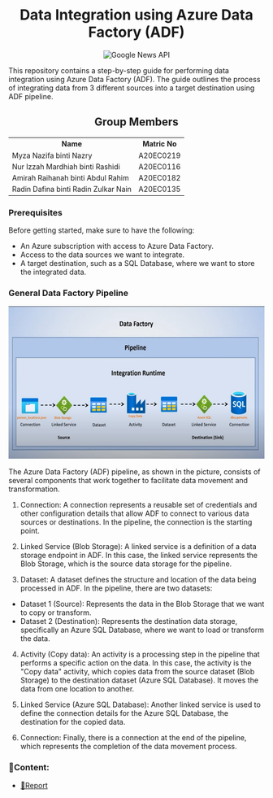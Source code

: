 <h1 align="center">Data Integration using Azure Data Factory (ADF)</h1>

<p align="center">
  <img src="https://miro.medium.com/v2/resize:fit:1200/1*X0_s8C5ZsnJreHZMl_JS8w.png" height= '300px' title="Google News API">
  
  This repository contains a step-by-step guide for performing data integration using Azure Data Factory (ADF). The guide outlines the process of integrating data from 3 different sources into a target destination using ADF pipeline.
</p>

<h2 align='center'>Group Members</h2>
<table align='center'>
  <tr>
    <th>Name</th>
    <th>Matric No</th>
  </tr>
  <tr>
    <td>Myza Nazifa binti Nazry</td>
    <td>A20EC0219</td>
  </tr>
  <tr>
    <td>Nur Izzah Mardhiah binti Rashidi</td>
    <td>A20EC0116</td>
  </tr>
    <tr>
    <td>Amirah Raihanah binti Abdul Rahim</td>
    <td>A20EC0182</td>
  </tr>
    <tr>
    <td>Radin Dafina binti Radin Zulkar Nain</td>
    <td>A20EC0135</td>
  </tr>
</table>

<h3>Prerequisites</h3>
Before getting started, make sure to have the following:

- An Azure subscription with access to Azure Data Factory.
- Access to the data sources we want to integrate.
- A target destination, such as a SQL Database, where we want to store the integrated data.

<h3>General Data Factory Pipeline</h3>
<p align="center">
  <img src="images/flow.jpg" height= '300px' title="ADF">
</p>

The Azure Data Factory (ADF) pipeline, as shown in the picture, consists of several components that work together to facilitate data movement and transformation. 
1. Connection: A connection represents a reusable set of credentials and other configuration details that allow ADF to connect to various data sources or destinations. In the pipeline, the connection is the starting point.

2. Linked Service (Blob Storage): A linked service is a definition of a data storage endpoint in ADF. In this case, the linked service represents the Blob Storage, which is the source data storage for the pipeline.

3. Dataset: A dataset defines the structure and location of the data being processed in ADF. In the pipeline, there are two datasets:
- Dataset 1 (Source): Represents the data in the Blob Storage that we want to copy or transform.
- Dataset 2 (Destination): Represents the destination data storage, specifically an Azure SQL Database, where we want to load or transform the data.

4. Activity (Copy data): An activity is a processing step in the pipeline that performs a specific action on the data. In this case, the activity is the "Copy data" activity, which copies data from the source dataset (Blob Storage) to the destination dataset (Azure SQL Database). It moves the data from one location to another.

5. Linked Service (Azure SQL Database): Another linked service is used to define the connection details for the Azure SQL Database, the destination for the copied data.

6. Connection: Finally, there is a connection at the end of the pipeline, which represents the completion of the data movement process.

### 📂Content:
* [📖Report](https://github.com/drshahizan/special-topic-data-engineering/blob/main/assignment/data-integration/submission/DataAce/Report.md)
